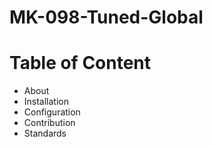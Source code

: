 # MK-098-Tuned-Global

# Table of Content

- About
- Installation
- Configuration
- Contribution
- Standards
